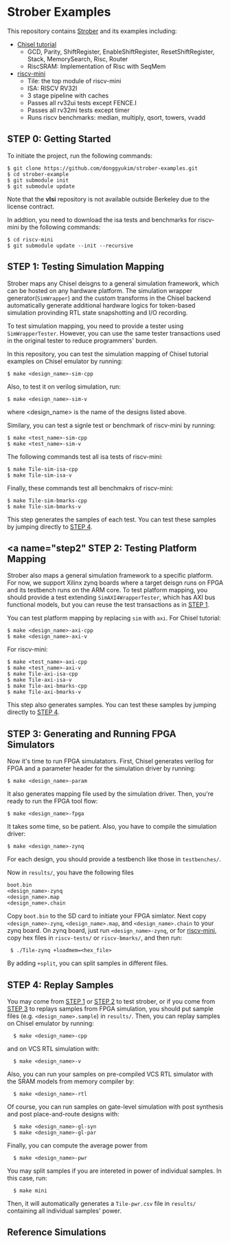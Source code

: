 # Strober Examples
This repository contains [Strober](https://github.com/ucb-bar/strober.git) and its examples including:
+ [Chisel tutorial](https://github.com/ucb-bar/chisel-tutorial.git)
  + GCD, Parity, ShiftRegister, EnableShiftRegister, ResetShiftRegister, Stack, MemorySearch, Risc, Router
  + RiscSRAM: Implementation of Risc with SeqMem
+ [riscv-mini](https://github.com/donggyukim/riscv-mini.git)
  + Tile: the top module of riscv-mini
  + ISA: RISCV RV32I 
  + 3 stage pipeline with caches
  + Passes all rv32ui tests except FENCE.I
  + Passes all rv32mi tests except timer
  + Runs riscv benchmarks: median, multiply, qsort, towers, vvadd

## <a name="step0"></a> STEP 0: Getting Started
To initiate the project, run the following commands:

    $ git clone https://github.com/donggyukim/strober-examples.git
    $ cd strober-example
    $ git submodule init
    $ git submodule update
    
Note that the <b>vlsi</b> repository is not available outside Berkeley due to the license contract. 

In addtion, you need to download the isa tests and benchmarks for riscv-mini by the following commands:

    $ cd riscv-mini
    $ git submodule update --init --recursive


## <a name="step1"></a> STEP 1: Testing Simulation Mapping
Strober maps any Chisel deisgns to a general simulation framework, which can be hosted on any hardware platform. 
The simulation wrapper generator(<code>SimWrapper</code>) and the custom transforms in the Chisel backend automatically 
generate additional hardware logics for token-based simulation provinding RTL state snapshotting and I/O recording.

To test simulation mapping, you need to provide a tester using <code>SimWrapperTester</code>. 
However, you can use the same tester transactions used in the original tester to reduce programmers' burden.

In this repository, you can test the simulation mapping of Chisel tutorial examples on Chisel emulator by running:

    $ make <design_name>-sim-cpp

Also, to test it on verilog simulation, run:

    $ make <design_name>-sim-v

where \<design_name\> is the name of the designs listed above.

Similary, you can test a signle test or benchmark of riscv-mini by running:

    $ make <test_name>-sim-cpp
    $ make <test_name>-sim-v
    
The following commands test all isa tests of riscv-mini:

    $ make Tile-sim-isa-cpp
    $ make Tile-sim-isa-v
    
Finally, these commands test all benchmakrs of riscv-mini:

    $ make Tile-sim-bmarks-cpp
    $ make Tile-sim-bmarks-v

This step generates the samples of each test. You can test these samples by jumping directly to [STEP 4](#step4).

## <a name="step2"</a> STEP 2: Testing Platform Mapping
Strober also maps a general simulation framework to a specific platform. For now, we support Xilinx zynq boards where 
a target deisgn runs on FPGA and its testbench runs on the ARM core. To test platform mapping, you should provide 
a test extending <code>SimAXI4WrapperTester</code>, which has AXI bus functional models, but you can reuse the test 
transactions as in [STEP 1](#step1).

You can test platform mapping by replacing <code>sim</code> with <code>axi</code>. For Chisel tutorial:
    
    $ make <design_name>-axi-cpp
    $ make <design_name>-axi-v
    
For riscv-mini:
    
    $ make <test_name>-axi-cpp
    $ make <test_name>-axi-v
    $ make Tile-axi-isa-cpp
    $ make Tile-axi-isa-v
    $ make Tile-axi-bmarks-cpp
    $ make Tile-axi-bmarks-v  

This step also generates samples. You can test these samples by jumping directly to [STEP 4](#step4).

## <a name="step3"></a> STEP 3: Generating and Running FPGA Simulators
Now it's time to run FPGA simulatators. First, Chisel generates verilog for FPGA and a parameter header for the simulation driver by running:

    $ make <design_name>-param

It also generates mapping file used by the simulation driver. Then, you're ready to run the FPGA tool flow:
    
    $ make <design_name>-fpga
    
It takes some time, so be patient. Also, you have to compile the simulation driver:

    $ make <design_name>-zynq
    
For each design, you should provide a testbench like those in <code>testbenches/</code>.

Now in <code>results/</code>, you have the following files

    boot.bin
    <design_name>-zynq
    <design_name>.map
    <design_name>.chain
    
Copy <code>boot.bin</code> to the SD card to initiate your FPGA simlator. Next copy <code>\<design_name\>-zynq</code>, 
<code>\<design_name\>.map</code>, and <code>\<design_name\>.chain</code> to your zynq board. 
On zynq board, just run <code>\<design_name\>-zynq</code>, or for [riscv-mini](https://github.com/donggyukim/riscv-mini.git),
copy hex files in <code>riscv-tests/</code> or <code>riscv-bmarks/</code>, and then run:

     $ ./Tile-zynq +loadmem=<hex_file>

By adding <code>+split</code>, you can split samples in different files.

## <a name="step4"></a> STEP 4: Replay Samples
You may come from [STEP 1](#step1) or [STEP 2](#step2) to test strober, or if you come from [STEP 3](#step3) to replays samples from FPGA simulation, you should put sample files (e.g. <code>\<design_name\>.sample</code>) in <code>results/</code>. Then, you can replay samples on Chisel emulator by running:

      $ make <design_name>-cpp
      
and on VCS RTL simulation with:

      $ make <design_name>-v
      
Also, you can run your samples on pre-compiled VCS RTL simulator with the SRAM models from memory compiler by:

      $ make <design_name>-rtl
      
Of course, you can run samples on gate-level simulation with post synthesis and post place-and-route designs with:

      $ make <design_name>-gl-syn
      $ make <design_name>-gl-par
      
Finally, you can compute the average power from 

      $ make <design_name>-pwr
      
You may split samples if you are intereted in power of individual samples. In this case, run:

      $ make mini
      
Then, it will automatically generates a <code>Tile-pwr.csv</code> file in <code>results/</code> containing all individual samples' power.
      
      
## Reference Simulations
